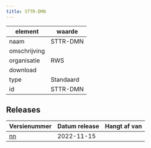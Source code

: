 ```yaml
---
title: STTR-DMN
---
```


|element|waarde|
|-----|------|
| naam  |STTR-DMN|
| omschrijving  ||
| organisatie  |RWS|
| download  | []()|
| type  |Standaard|
| id  |STTR-DMN|

## Releases

|Versienummer|Datum release|Hangt af van
|-------|-------|-----|
| [nn](<https://iplo.nl/digitaal-stelsel/aansluiten/standaarden/sttr-imtr/>)|2022-11-15||

